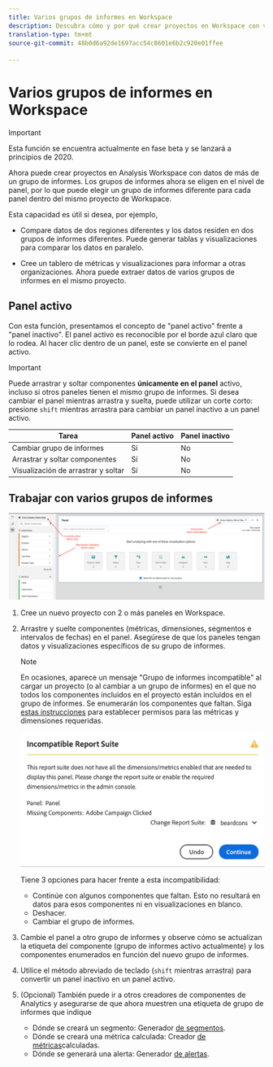 ```yaml
---
title: Varios grupos de informes en Workspace
description: Descubra cómo y por qué crear proyectos en Workspace con varios grupos de informes
translation-type: tm+mt
source-git-commit: 48b0d6a92de1697acc54c8601e6b2c920e01ffee

---
```



# Varios grupos de informes en Workspace

>[!IMPORTANT]
>Esta función se encuentra actualmente en fase beta y se lanzará a principios de 2020.

Ahora puede crear proyectos en Analysis Workspace con datos de más de un grupo de informes. Los grupos de informes ahora se eligen en el nivel de panel, por lo que puede elegir un grupo de informes diferente para cada panel dentro del mismo proyecto de Workspace.

Esta capacidad es útil si desea, por ejemplo,

* Compare datos de dos regiones diferentes y los datos residen en dos grupos de informes diferentes. Puede generar tablas y visualizaciones para comparar los datos en paralelo.

* Cree un tablero de métricas y visualizaciones para informar a otras organizaciones. Ahora puede extraer datos de varios grupos de informes en el mismo proyecto.

## Panel activo

Con esta función, presentamos el concepto de &quot;panel activo&quot; frente a &quot;panel inactivo&quot;. El panel activo es reconocible por el borde azul claro que lo rodea. Al hacer clic dentro de un panel, este se convierte en el panel activo.

>[!IMPORTANT]
>Puede arrastrar y soltar componentes **únicamente en el panel** activo, incluso si otros paneles tienen el mismo grupo de informes. Si desea cambiar el panel mientras arrastra y suelta, puede utilizar un corte corto: presione `shift` mientras arrastra para cambiar un panel inactivo a un panel activo.

| Tarea | Panel activo | Panel inactivo |
|---|---|---|
| Cambiar grupo de informes | Sí | No |
| Arrastrar y soltar componentes | Sí | No |
| Visualización de arrastrar y soltar | Sí | No |

## Trabajar con varios grupos de informes

![](assets/mrs-ui.png)

1. Cree un nuevo proyecto con 2 o más paneles en Workspace.

1. Arrastre y suelte componentes (métricas, dimensiones, segmentos e intervalos de fechas) en el panel. Asegúrese de que los paneles tengan datos y visualizaciones específicos de su grupo de informes.


   >[!NOTE]
   >En ocasiones, aparece un mensaje &quot;Grupo de informes incompatible&quot; al cargar un proyecto (o al cambiar a un grupo de informes) en el que no todos los componentes incluidos en el proyecto están incluidos en el grupo de informes. Se enumerarán los componentes que faltan. Siga [estas instrucciones](https://helpx.adobe.com/enterprise/using/manage-products-and-profiles.html#createproductprofiles) para establecer permisos para las métricas y dimensiones requeridas.

   ![](assets/incompat-rs.png)

   Tiene 3 opciones para hacer frente a esta incompatibilidad:
   * Continúe con algunos componentes que faltan. Esto no resultará en datos para esos componentes ni en visualizaciones en blanco.
   * Deshacer.
   * Cambiar el grupo de informes.

1. Cambie el panel a otro grupo de informes y observe cómo se actualizan la etiqueta del componente (grupo de informes activo actualmente) y los componentes enumerados en función del nuevo grupo de informes.

1. Utilice el método abreviado de teclado (`shift` mientras arrastra) para convertir un panel inactivo en un panel activo.

1. (Opcional) También puede ir a otros creadores de componentes de Analytics y asegurarse de que ahora muestren una etiqueta de grupo de informes que indique

   * Dónde se creará un segmento: Generador [de segmentos](https://docs.adobe.com/content/help/en/analytics/components/segmentation/segmentation-workflow/seg-build.html).
   * Dónde se creará una métrica calculada: Creador [de métricas](https://docs.adobe.com/content/help/en/analytics/components/calculated-metrics/calcmetric-workflow/cm-build-metrics.html)calculadas.
   * Dónde se generará una alerta: Generador [de alertas](https://docs.adobe.com/content/help/en/analytics/components/alerts/alert-builder.html).